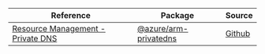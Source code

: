 | Reference | Package | Source |
|---|---|---|
|[Resource Management - Private DNS](arm-privatedns-readme.md)|[@azure/arm-privatedns](https://www.npmjs.com/package/@azure/arm-privatedns)|[Github](https://github.com/Azure/azure-sdk-for-js/blob/main/sdk/privatedns/arm-privatedns)|
